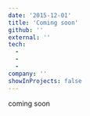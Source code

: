 ```yaml
---
date: '2015-12-01'
title: 'Coming soon'
github: ''
external: ''
tech:
  - 
  - 
  - 
company: ''
showInProjects: false
---
```


coming soon
